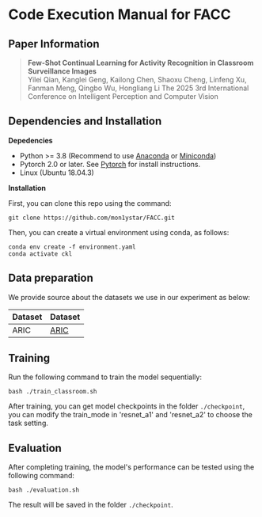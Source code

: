 # Code Execution Manual for FACC

## Paper Information

> **Few-Shot Continual Learning for Activity Recognition in Classroom Surveillance Images** <br>Yilei Qian, Kanglei Geng, Kailong Chen, Shaoxu Cheng, Linfeng Xu, Fanman Meng, Qingbo Wu, Hongliang Li
> The 2025 3rd International Conference on Intelligent Perception and Computer Vision

## Dependencies and Installation

**Depedencies**

- Python >= 3.8 (Recommend to use [Anaconda](https://www.anaconda.com/download/#linux) or [Miniconda](https://docs.conda.io/en/latest/miniconda.html))
- Pytorch 2.0 or later. See [Pytorch]( https://pytorch.org) for install instructions.
- Linux (Ubuntu 18.04.3)

**Installation**

First, you can clone this repo using the command:

```shell 
git clone https://github.com/mon1ystar/FACC.git
```

Then, you can create a virtual environment using conda, as follows:

```shell
conda env create -f environment.yaml
conda activate ckl
```

## Data preparation

We provide source about the datasets we use in our experiment as below:

| Dataset | Dataset                                                   |
| ------- | --------------------------------------------------------- |
| ARIC    | [ARIC](https://ivipclab.github.io/publication_ARIC/ARIC/) |

## Training

Run the following command to train the model sequentially:

```shell
bash ./train_classroom.sh
```

After training, you can get model checkpoints in the folder `./checkpoint`, you can modify the train_mode in 'resnet_a1' and 'resnet_a2' to choose the task setting.

## Evaluation

After completing training, the model's performance can be tested using the following command:

```shell
bash ./evaluation.sh
```

The result will be saved in the folder `./checkpoint`.
